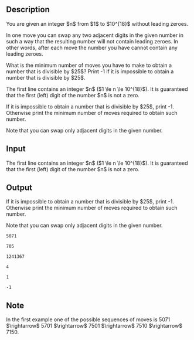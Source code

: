 ## Description

<div><p>You are given an integer $n$ from $1$ to $10^{18}$ without leading zeroes.</p><p>In one move you can swap any two adjacent digits in the given number in such a way that the resulting number will not contain leading zeroes. In other words, <span class="tex-font-style-bf">after each move</span> the number you have cannot contain any leading zeroes.</p><p>What is the minimum number of moves you have to make to obtain a number that is divisible by $25$? Print <span class="tex-font-style-tt">-1</span> if it is impossible to obtain a number that is divisible by $25$.</p></div><div class="input-specification"><p>The first line contains an integer $n$ ($1 \le n \le 10^{18}$). It is guaranteed that the first (left) digit of the number $n$ is not a zero.</p></div><div class="output-specification"><p>If it is impossible to obtain a number that is divisible by $25$, print <span class="tex-font-style-tt">-1</span>. Otherwise print the minimum number of moves required to obtain such number.</p><p>Note that you can swap only adjacent digits in the given number.</p></div>

## Input

<p>The first line contains an integer $n$ ($1 \le n \le 10^{18}$). It is guaranteed that the first (left) digit of the number $n$ is not a zero.</p>

## Output

<p>If it is impossible to obtain a number that is divisible by $25$, print <span class="tex-font-style-tt">-1</span>. Otherwise print the minimum number of moves required to obtain such number.</p><p>Note that you can swap only adjacent digits in the given number.</p>





```input1
5071

```




```input2
705

```




```input3
1241367

```




```output1
4

```




```output2
1

```




```output3
-1

```



## Note

<p>In the first example one of the possible sequences of moves is <span class="tex-font-style-tt">5071</span> $\rightarrow$ <span class="tex-font-style-tt">5701</span> $\rightarrow$ <span class="tex-font-style-tt">7501</span> $\rightarrow$ <span class="tex-font-style-tt">7510</span> $\rightarrow$ <span class="tex-font-style-tt">7150</span>.</p>
